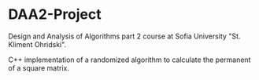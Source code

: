 # DAA2-Project
Design and Analysis of Algorithms part 2 course at Sofia University "St. Kliment Ohridski".

C++ implementation of a randomized algorithm to calculate the permanent of a square matrix.
